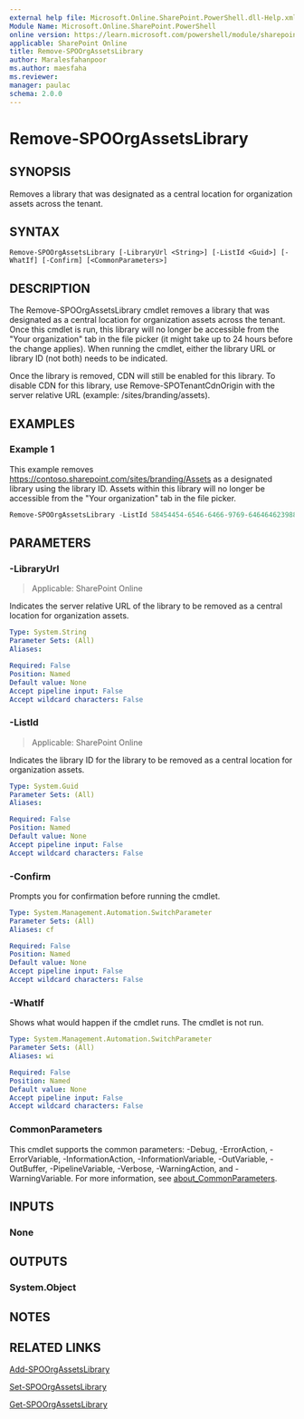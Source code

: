 ```yaml
---
external help file: Microsoft.Online.SharePoint.PowerShell.dll-Help.xml
Module Name: Microsoft.Online.SharePoint.PowerShell
online version: https://learn.microsoft.com/powershell/module/sharepoint-online/remove-spoorgassetslibrary
applicable: SharePoint Online
title: Remove-SPOOrgAssetsLibrary
author: Maralesfahanpoor
ms.author: maesfaha
ms.reviewer:
manager: paulac
schema: 2.0.0
---
```


# Remove-SPOOrgAssetsLibrary

## SYNOPSIS

Removes a library that was designated as a central location for organization assets across the tenant.

## SYNTAX

```
Remove-SPOOrgAssetsLibrary [-LibraryUrl <String>] [-ListId <Guid>] [-WhatIf] [-Confirm] [<CommonParameters>]
```

## DESCRIPTION

The Remove-SPOOrgAssetsLibrary cmdlet removes a library that was designated as a central location for organization assets across the tenant. Once this cmdlet is run, this library will no longer be accessible from the "Your organization" tab in the file picker (it might take up to 24 hours before the change applies). When running the cmdlet, either the library URL or library ID (not both) needs to be indicated.

Once the library is removed, CDN will still be enabled for this library. To disable CDN for this library, use Remove-SPOTenantCdnOrigin with the server relative URL (example: /sites/branding/assets).

## EXAMPLES

### Example 1

This example removes https://contoso.sharepoint.com/sites/branding/Assets as a designated library using the library ID. Assets within this library will no longer be accessible from the "Your organization" tab in the file picker.

```powershell
Remove-SPOOrgAssetsLibrary -ListId 58454454-6546-6466-9769-646464623988
```

## PARAMETERS

### -LibraryUrl

> Applicable: SharePoint Online

Indicates the server relative URL of the library to be removed as a central location for organization assets.

```yaml
Type: System.String
Parameter Sets: (All)
Aliases:

Required: False
Position: Named
Default value: None
Accept pipeline input: False
Accept wildcard characters: False
```

### -ListId

> Applicable: SharePoint Online

Indicates the library ID for the library to be removed as a central location for organization assets.

```yaml
Type: System.Guid
Parameter Sets: (All)
Aliases:

Required: False
Position: Named
Default value: None
Accept pipeline input: False
Accept wildcard characters: False
```

### -Confirm
Prompts you for confirmation before running the cmdlet.

```yaml
Type: System.Management.Automation.SwitchParameter
Parameter Sets: (All)
Aliases: cf

Required: False
Position: Named
Default value: None
Accept pipeline input: False
Accept wildcard characters: False
```

### -WhatIf
Shows what would happen if the cmdlet runs.
The cmdlet is not run.

```yaml
Type: System.Management.Automation.SwitchParameter
Parameter Sets: (All)
Aliases: wi

Required: False
Position: Named
Default value: None
Accept pipeline input: False
Accept wildcard characters: False
```

### CommonParameters
This cmdlet supports the common parameters: -Debug, -ErrorAction, -ErrorVariable, -InformationAction, -InformationVariable, -OutVariable, -OutBuffer, -PipelineVariable, -Verbose, -WarningAction, and -WarningVariable. For more information, see [about_CommonParameters](https://go.microsoft.com/fwlink/?LinkID=113216).

## INPUTS

### None

## OUTPUTS

### System.Object

## NOTES

## RELATED LINKS

[Add-SPOOrgAssetsLibrary](/powershell/module/sharepoint-online/add-spoorgassetslibrary)

[Set-SPOOrgAssetsLibrary](/powershell/module/sharepoint-online/set-spoorgassetslibrary)

[Get-SPOOrgAssetsLibrary](/powershell/module/sharepoint-online/get-spoorgassetslibrary)
